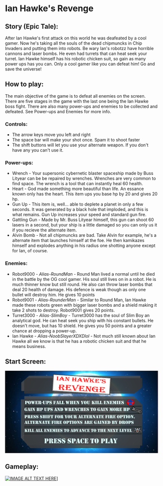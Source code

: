 # Ian Hawke's Revenge

## Story (Epic Tale):
After Ian Hawke's first attack on this world he was deafeated by a cool gamer. Now he's taking all the souls of the dead chipmuncks in Chip Invaders and putting them into robots. Be wary Ian's robotzz have horrible cannons and laser bombs. He even had turrets that can heat seek your turret. Ian Hawke himself has his robotic chicken suit, so gain as many power ups has you can. Only a cool gamer like you can defeat him! Go and save the universe!

## How to play:
The main objective of the game is to defeat all enemies on the screen. There are five stages in the game with the last one being the Ian Hawke boss fight. There are also many power-ups and enemies to be collected and defeated. See Power-ups and Enemies for more info.

### Controls:
- The arrow keys move you left and right
- The space bar will make your shot once. Spam it to shoot faster
- The shift buttons will let you use your alternate weapon. If you don't have any you can't use it.

### Power-ups:
- Wrench - Your supersonic cybernetic blaster spaceship made by Buss Lityear can be be repaired by wrenches. Wrenches are very common to find space. The wrench is a tool that can instantly heal 60 health. 
- Heart - God made something more beautiful than life. An essance known only has the heart. This item ups you base hp by 20 and gives 20 hp.
- Gun Up - This item is, well... able to deplete a planet in only a few seconds. It was generated by a black hole that imploded, and this is what remains. Gun Up increases your speed and standard gun fire.
- Gattling Gun - Made by Mr. Buss Lityear himself, this gun can shoot 60 lasers in a second, but your ship is a little damaged so you can only us it if you recieve the alternate item.
- Alvin Bomb - Not all chipmuncks are bad. Take Alvin for example, he's a alternate item that launches himself at the foe. He then kamikazes himself and explodes anything in his radius one shotting anyone except for Ian, of course.

### Enemies:

- Robot9000 - _Alias-RoundMan_ - Round Man lived a normal until he died in the battle by the OG cool gamer. His soul still lives on in a robot. He is much thinner know but still round. He also can throw laser bombs that deal 20 health of damage. His defence is weak though as only one bullet will destroy him. He gives 10 points
- Robot9001 - _Alias-RounderMan_ - Similar to Round Man, Ian Hawke made these robots green with bigger laser bombs and a shield making it take 2 shots to destroy. Robot9001 gives 20 points.
- Turret3000 - _Alias-SlimBoy_ - Turret3000 has the soul of Slim Boy an analytical god. He can heat seek you ship with his constant bullets. He doesn't move, but has 10 shield. He gives you 50 points and a greater chance at dropping a power-up.
- Ian Hawke - _Alias-NoobSlayerXDXDlol_ - Not much still known about Ian Hawke all we know is that he has a robotic chicken suit and that he means business.

## Start Screen:

![alt text](https://github.com/Fortnite-GOD/Space/blob/master/Images/start_screen.png)

## Gameplay:

[![IMAGE ALT TEXT HERE](http://img.youtube.com/vi/lzgx42hrLXM&list=UU0HEth4tFTeWSEq4xLaW6yA/0.jpg)](http://www.youtube.com/watch?v=lzgx42hrLXM&list=UU0HEth4tFTeWSEq4xLaW6yA)]



